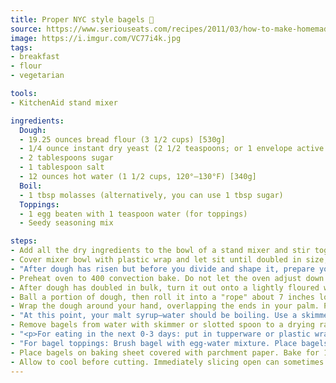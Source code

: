 ```yaml
---
title: Proper NYC style bagels 🥯
source: https://www.seriouseats.com/recipes/2011/03/how-to-make-homemade-bagels-a-la-jo-goldenberg-recipe.html
image: https://i.imgur.com/VC77i4k.jpg
tags:
- breakfast
- flour
- vegetarian

tools:
- KitchenAid stand mixer

ingredients:
  Dough:
  - 19.25 ounces bread flour (3 1/2 cups) [530g]
  - 1/4 ounce instant dry yeast (2 1/2 teaspoons; or 1 envelope active dry) [7g]
  - 2 tablespoons sugar
  - 1 tablespoon salt
  - 12 ounces hot water (1 1/2 cups, 120°–130°F) [340g]
  Boil:
  - 1 tbsp molasses (alternatively, you can use 1 tbsp sugar)
  Toppings:
  - 1 egg beaten with 1 teaspoon water (for toppings)
  - Seedy seasoning mix

steps:
- Add all the dry ingredients to the bowl of a stand mixer and stir together. With the mixer running, slowly add the water; knead with the dough hook on speed 2 until dough comes together into a satiny ball.
- Cover mixer bowl with plastic wrap and let sit until doubled in size, about 1 hour.
- "After dough has risen but before you divide and shape it, prepare your water bath: Add the molasses to 4 quarts of water over high heat and let it come to a boil as you continue with the following steps."
- Preheat oven to 400 convection bake. Do not let the oven adjust down for the convection.
- After dough has doubled in bulk, turn it out onto a lightly floured work surface and press down with your fingers to expel the gases. Divide dough into equal portions - 10 makes the most traditional size, but 8 is way easier to do.
- Ball a portion of dough, then roll it into a "rope" about 7 inches long and about 1 inch thick. Taper the ends a bit.
- Wrap the dough around your hand, overlapping the ends in your palm. Place your hand, along with the dough, palm-down on the work surface and roll dough back and forth until ends crimp and seal together. If you wear Men's Large or bigger gloves, only wrap the dough around three fingers. Same if you prefer a small hole in the middle.
- "At this point, your malt syrup–water should be boiling. Use a skimmer or slotted spoon to carefully add bagels, one at a time, to the water. (Note: no more in the pot than 3 at a time .) Bagels should sink but then rise again after a few seconds. Simmer for 1 minute, flipping bagels at the 30-second mark."
- Remove bagels from water with skimmer or slotted spoon to a drying rack.
- "<p>For eating in the next 0-3 days: put in tupperware or plastic wrap in fridge. When ready to consume, follow directions like normal. Make sure to allow the bagels to warm up a bit.</p><p>After 4-5 days the they collapse a bit and the appearance goes to the pooper but they're still good, and with more than 5 days they're no better than a blueberry-oat day-old bread-sliced monstrosity from Panera.</p>"
- "For bagel toppings: Brush bagel with egg-water mixture. Place bagels on wire cooling rack set over a rimmed baking sheet. Shake on desired toppings. Sesame seed, poppy seed, kosher salt, minced onion, minced garlic, and caraway seeds are correct. The baking sheet will collect excess dry toppings (such as sesame or poppy seeds). Simply pour them back into their containers for reuse."
- Place bagels on baking sheet covered with parchment paper. Bake for 15 minutes and flip the bagels. The top should still be fairly pale and the bottoms starting to brown. Bake another 10 minutes, flip again, and bake a final 5 minutes.
- Allow to cool before cutting. Immediately slicing open can sometimes leave the inside too doughy and it's also hot af.
---
```

